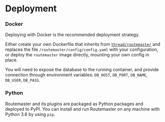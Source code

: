 # Deployment

### Docker

Deploying with Docker is the recommended deployment strategy.

Either create your own Dockerfile that inherits from
[`thread/routemaster`](https://hub.docker.com/r/thread/routemaster/) and
replaces the file `/routemaster/config/config.yaml` with your configuration, or
deploy the `routemaster` image directly, mounting your own config in place.

You will need to expose the database to the running container, and provide
connection through environment variables: `DB_HOST`, `DB_PORT`, `DB_NAME`,
`DB_USER`, `DB_PASS`.


### Python

Routemaster and its plugins are packaged as Python packages and deployed to
PyPI. You can install and run Routemaster on any machine with Python 3.6 by
using `pip`.
